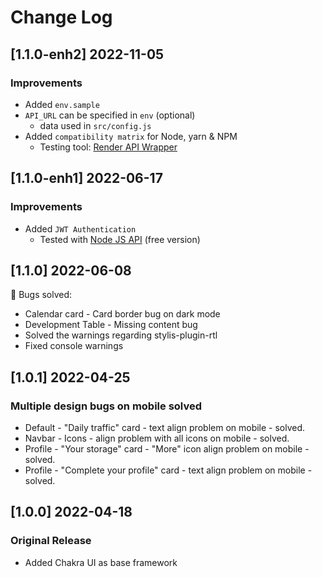 # Change Log

## [1.1.0-enh2] 2022-11-05
### Improvements

- Added `env.sample`
- `API_URL` can be specified in `env` (optional)
  - data used in `src/config.js`  
- Added `compatibility matrix` for Node, yarn & NPM
  - Testing tool: [Render API Wrapper](https://github.com/app-generator/deploy-automation-render)
  
## [1.1.0-enh1] 2022-06-17
### Improvements

- Added `JWT Authentication`
  - Tested with [Node JS API](https://github.com/app-generator/api-server-nodejs) (free version)

## [1.1.0] 2022-06-08

🐛 Bugs solved:

- Calendar card - Card border bug on dark mode
- Development Table - Missing content bug
- Solved the warnings regarding stylis-plugin-rtl
- Fixed console warnings

## [1.0.1] 2022-04-25

### Multiple design bugs on mobile solved

- Default - "Daily traffic" card - text align problem on mobile - solved.
- Navbar - Icons - align problem with all icons on mobile - solved.
- Profile - "Your storage" card - "More" icon align problem on mobile - solved.
- Profile - "Complete your profile" card - text align problem on mobile - solved.

## [1.0.0] 2022-04-18

### Original Release

- Added Chakra UI as base framework
